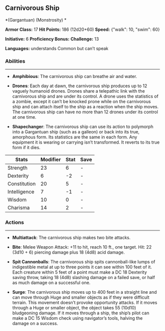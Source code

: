 ## Carnivorous Ship
*(Gargantuan) (Monstrosity) *

**Armor Class:** 17
**Hit Points:** 186 (12d20+60)
**Speed:** {"walk": 10, "swim": 60}

**Initiative:** 6
**Proficiency Bonus:**
**Challenge:** 13

**Languages:** understands Common but can’t speak

### Abilities
 --- 
- **Amphibious**: The carnivorous ship can breathe air and water.

- **Drones**: Each day at dawn, the carnivorous ship produces up to 12 vaguely humanoid drones. Drones share a telepathic link with the carnivorous ship and are under its control. A drone uses the statistics of a zombie, except it can’t be knocked prone while on the carnivorous ship and can attach itself to the ship as a reaction when the ship moves. The carnivorous ship can have no more than 12 drones under its control at one time.

- **Shapechanger**: The carnivorous ship can use its action to polymorph into a Gargantuan ship (such as a galleon) or back into its true, amorphous form. Its statistics are the same in each form. Any equipment it is wearing or carrying isn’t transformed. It reverts to its true form if it dies.



| Stats | Modifier | Stat | Save
| ---- | ---- | ---- | ---- |
| Strength | 23 | 6 | - |
| Dexterity | 6 | -2 | - |
| Constitution | 20 | 5 | - |
| Intelligence | 7 | -1 | - |
| Wisdom | 10 | 0 | - |
| Charisma | 14 | 2 | - |

### Actions
 --- 
- **Multiattack**: The carnivorous ship makes two bite attacks.

- **Bite**: Melee Weapon Attack: +11 to hit, reach 10 ft., one target. Hit: 22 (3d10 + 6) piercing damage plus 18 (4d8) acid damage.

- **Spit Cannonballs**: The carnivorous ship spits cannonball-like lumps of indigestible metal at up to three points it can see within 100 feet of it. Each creature within 5 feet of a point must make a DC 18 Dexterity saving throw, taking 18 (4d8) slashing damage on a failed save, or half as much damage on a successful one.

- **Surge**: The carnivorous ship moves up to 400 feet in a straight line and can move through Huge and smaller objects as if they were difficult terrain. This movement doesn’t provoke opportunity attacks. If it moves through a Huge or smaller object, the object takes 55 (10d10) bludgeoning damage. If it moves through a ship, the ship’s pilot can make a DC 15 Wisdom check using navigator’s tools, halving the damage on a success.

